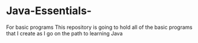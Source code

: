 # Java-Essentials-
For basic programs
This repository is going to hold all of the basic programs that I create as I go on the path to learning Java
